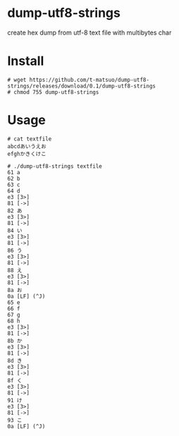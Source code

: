 # dump-utf8-strings
create hex dump from utf-8 text file with multibytes char

# Install

```
# wget https://github.com/t-matsuo/dump-utf8-strings/releases/download/0.1/dump-utf8-strings
# chmod 755 dump-utf8-strings
```

# Usage

```
# cat textfile
abcdあいうえお
efghかきくけこ

# ./dump-utf8-strings textfile
61 a
62 b
63 c
64 d
e3 [3>]
81 [->]
82 あ
e3 [3>]
81 [->]
84 い
e3 [3>]
81 [->]
86 う
e3 [3>]
81 [->]
88 え
e3 [3>]
81 [->]
8a お
0a [LF] (^J)
65 e
66 f
67 g
68 h
e3 [3>]
81 [->]
8b か
e3 [3>]
81 [->]
8d き
e3 [3>]
81 [->]
8f く
e3 [3>]
81 [->]
91 け
e3 [3>]
81 [->]
93 こ
0a [LF] (^J)
```
